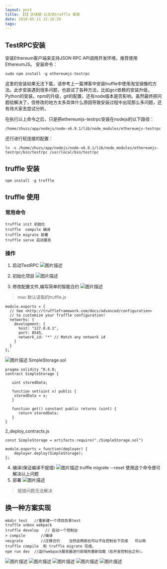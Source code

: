 ```yaml
---
layout: post
title: 【5】区块链-以太坊truffle 框架
date: 2018-05-11 12:16:29
tags:
---
```

## TestRPC安装
安装Ethereum客户端来支持JSON RPC API调用开发环境，推荐使用EthereumJS。 
安装命令：

`sudo npm install -g ethereumjs-testrpc`

这里的安装如果无法下载，请参考上一篇博客中安装truffle中使用淘宝镜像的方法。此步安装遇到很多问题，也尝试了各种方法，比如gcc依赖的安装升级，Python的安装，npm的升级，git的配置，还有node版本是否影响。虽然最终把问题给解决了，但修改的地方太多具体什么原因导致安装过程中出现那么多问题，还有待大家去尝试分析。

在执行以上命令之后，只是把ethereumjs-testrpc安装在nodejs的以下路径：

`/home/zhuzs/app/nodejs/node-v6.9.1/lib/node_modules/ethereumjs-testrpc`

还行进行软连接的配置：

`ln -s /home/zhuzs/app/nodejs/node-v6.9.1/lib/node_modules/ethereumjs-testrpc/bin/testrpc /usr/local/bin/testrpc`

## truffle 安装
`npm install -g truffle`

## truffle 使用
### 常用命令
```
truffle init 初始化
truffle  compile 编译
truffle migrate 部署
truffle serve 启动服务
```

### 操作
1. 启动TestRPC
![图片描述][1]

2. 初始化项目
![图片描述][2]

3. 修改配置文件,编写简单的智能合约
![图片描述][3]

> mac 默认读取的truffle.js
```
module.exports = {
  // See <http://truffleframework.com/docs/advanced/configuration>
  // to customize your Truffle configuration!
  networks: {
    development: {
      host: "127.0.0.1",
      port: 8545,
      network_id: "*" // Match any network id
    }
  }
};
```
![图片描述][4]
SimpleStorage.sol
```
pragma solidity ^0.4.0;  
contract SimpleStorage {  
  
   uint storedData;  
  
   function set(uint x) public {   
    storedData = x;  
   }  
  
   function get() constant public returns (uint) {   
      return storedData;  
   }   
} 
```

2_deploy_contracts.js
```
const SimpleStorage = artifacts.require("./SimpleStorage.sol")

module.exports = function(deployer) {
    deployer.deploy(SimpleStorage);
};
```

4. 编译(保证编译不报错)
![图片描述][5]
truffle migrate --reset  使用这个命令便可解决以上问题
5. 部署
![图片描述][6]
> 报错问题无法解决

## 换一种方案实现
```
mkdir test   //重新建一个项目目录test
truffle unbox webpack
truffle develop   // 启动一个控制台
> compile       //编译
>migrate        //迁移合约    当然这两部也可以不在控制台下完成   可以用 truffle compile  和 truffle migrate 完成。
npm run dev  //运行webpack服务器进行前端热重新加载（在开发控制台之外）。
```

![图片描述][7]
![图片描述][8]
![图片描述][9]
![图片描述][10]
![图片描述][11]


  [1]: //img.mukewang.com/5ac48d1e0001805713800986.png
  [2]: //img.mukewang.com/5ac48d470001c60b12040374.png
  [3]: //img.mukewang.com/5ac48d52000118d719160480.png
  [4]: //img.mukewang.com/5ac48d630001615723740600.png
  [5]: //img.mukewang.com/5ac48d780001e92110340482.png
  [6]: //img.mukewang.com/5ac48d81000127fc20080396.png
  [7]: //img.mukewang.com/5ac48da80001814512440476.png
  [8]: //img.mukewang.com/5ac48db100013cb813840938.png
  [9]: //img.mukewang.com/5ac48db80001e13e11660652.png
  [10]: //img.mukewang.com/5ac48dc00001639914141032.png
  [11]: //img.mukewang.com/5ac48dc800019ef024601256.png